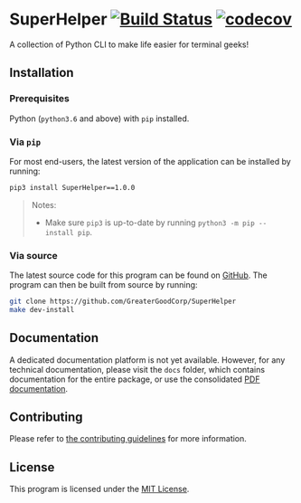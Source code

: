 # SuperHelper [![Build Status][A1]][A2] [![codecov][B1]][B2]

A collection of Python CLI to make life easier for terminal geeks!

[A1]: https://www.travis-ci.com/GreaterGoodCorp/SuperHelper.svg?branch=main
[A2]: https://www.travis-ci.com/GreaterGoodCorp/SuperHelper
[B1]: https://codecov.io/gh/GreaterGoodCorp/SuperHelper/branch/main/graph/badge.svg?token=1AX2GQRZE5
[B2]: https://codecov.io/gh/GreaterGoodCorp/SuperHelper

## Installation

### Prerequisites

Python (`python3.6` and above) with `pip` installed.

### Via `pip`

For most end-users, the latest version of the application can be installed by running:

```bash
pip3 install SuperHelper==1.0.0
```

> Notes:
>
> * Make sure `pip3` is up-to-date by running `python3 -m pip --install pip`.

### Via source

The latest source code for this program can be found on [GitHub]. The program can then be built from source by running:

```bash
git clone https://github.com/GreaterGoodCorp/SuperHelper
make dev-install
```

## Documentation

A dedicated documentation platform is not yet available. However, for any technical documentation, please visit the
`docs` folder, which contains documentation for the entire package, or use the consolidated [PDF documentation][PDF].

## Contributing

Please refer to [the contributing guidelines][CONTRIBUTING] for more information.

## License

This program is licensed under the
[MIT License](https://github.com/GreaterGoodCorp/SuperHelper/blob/main/LICENSE).

[CONTRIBUTING]: https://github.com/GreaterGoodCorp/SuperHelper/blob/main/CONTRIBUTING.md

[GitHub]: https://github.com/GreaterGoodCorp/SuperHelper

[PDF]: https://github.com/GreaterGoodCorp/SuperHelper/blob/main/documentation.pdf
